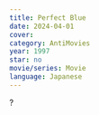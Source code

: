 ```yaml
---
title: Perfect Blue
date: 2024-04-01
cover: 
category: AntiMovies
year: 1997
star: no
movie/series: Movie
language: Japanese
---
```

?






